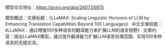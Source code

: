 模型论文地址：https://arxiv.org/abs/2407.05975

模型概述：文章标题：《LLaMAX: Scaling Linguistic Horizons of LLM by Enhancing Translation Capabilities Beyond 100 Languages》
中文文章标题：《LLaMAX：通过增强100多种语言的翻译能力来扩展LLM的语言视野》
文章内容：提出LLaMAX模型，通过提升翻译能力扩展LLM语言处理范围，实现100多种语言的无缝交流。
